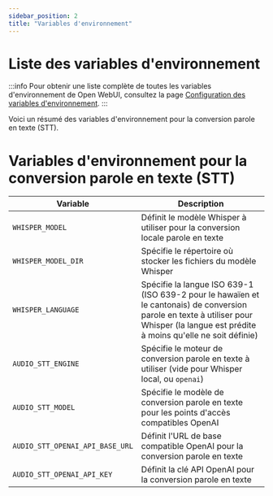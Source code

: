 ```yaml
---
sidebar_position: 2
title: "Variables d'environnement"
---
```



# Liste des variables d'environnement


:::info
Pour obtenir une liste complète de toutes les variables d'environnement de Open WebUI, consultez la page [Configuration des variables d'environnement](/getting-started/env-configuration).
:::

Voici un résumé des variables d'environnement pour la conversion parole en texte (STT).

# Variables d'environnement pour la conversion parole en texte (STT)

| Variable | Description |
|----------|-------------|
| `WHISPER_MODEL` | Définit le modèle Whisper à utiliser pour la conversion locale parole en texte |
| `WHISPER_MODEL_DIR` | Spécifie le répertoire où stocker les fichiers du modèle Whisper |
| `WHISPER_LANGUAGE` | Spécifie la langue ISO 639-1 (ISO 639-2 pour le hawaïen et le cantonais) de conversion parole en texte à utiliser pour Whisper (la langue est prédite à moins qu'elle ne soit définie) |
| `AUDIO_STT_ENGINE` | Spécifie le moteur de conversion parole en texte à utiliser (vide pour Whisper local, ou `openai`) |
| `AUDIO_STT_MODEL` | Spécifie le modèle de conversion parole en texte pour les points d'accès compatibles OpenAI |
| `AUDIO_STT_OPENAI_API_BASE_URL` | Définit l'URL de base compatible OpenAI pour la conversion parole en texte |
| `AUDIO_STT_OPENAI_API_KEY` | Définit la clé API OpenAI pour la conversion parole en texte |